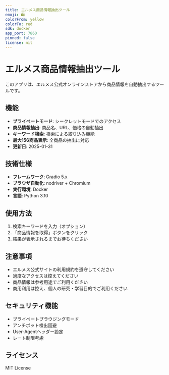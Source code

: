 ```yaml
---
title: エルメス商品情報抽出ツール
emoji: 🛍️
colorFrom: yellow
colorTo: red
sdk: docker
app_port: 7860
pinned: false
license: mit
---
```


# エルメス商品情報抽出ツール

このアプリは、エルメス公式オンラインストアから商品情報を自動抽出するツールです。

## 機能

- **プライベートモード**: シークレットモードでのアクセス
- **商品情報抽出**: 商品名、URL、価格の自動抽出
- **キーワード検索**: 検索による絞り込み機能
- **最大156商品表示**: 全商品の抽出に対応
- **更新日**: 2025-01-31

## 技術仕様

- **フレームワーク**: Gradio 5.x
- **ブラウザ自動化**: nodriver + Chromium
- **実行環境**: Docker
- **言語**: Python 3.10

## 使用方法

1. 検索キーワードを入力（オプション）
2. 「商品情報を取得」ボタンをクリック
3. 結果が表示されるまでお待ちください

## 注意事項

- エルメス公式サイトの利用規約を遵守してください
- 過度なアクセスは控えてください
- 商品情報は参考用途でご利用ください
- 商用利用は控え、個人の研究・学習目的でご利用ください

## セキュリティ機能

- プライベートブラウジングモード
- アンチボット検出回避
- User-Agentヘッダー設定
- レート制限考慮

## ライセンス

MIT License
